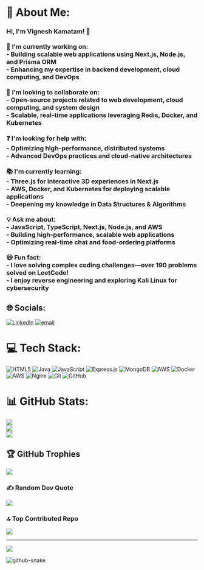 # 💫 About Me:
### Hi, I'm Vignesh Kamatam! 👋  <br><br>🚀 **I'm currently working on:**  <br>- Building scalable web applications using **Next.js, Node.js, and Prisma ORM**  <br>- Enhancing my expertise in **backend development, cloud computing, and DevOps**  <br><br>🤝 **I'm looking to collaborate on:**  <br>- Open-source projects related to **web development, cloud computing, and system design**  <br>- Scalable, real-time applications leveraging **Redis, Docker, and Kubernetes**  <br><br>❓ **I'm looking for help with:**  <br>- Optimizing **high-performance, distributed systems**  <br>- Advanced **DevOps practices and cloud-native architectures**  <br><br>📚 **I'm currently learning:**  <br>- **Three.js** for interactive 3D experiences in **Next.js**  <br>- **AWS, Docker, and Kubernetes** for deploying scalable applications  <br>- **Deepening my knowledge in Data Structures & Algorithms**  <br><br>💡 **Ask me about:**  <br>- **JavaScript, TypeScript, Next.js, Node.js, and AWS**  <br>- Building **high-performance, scalable web applications**  <br>- Optimizing **real-time chat and food-ordering platforms**  <br><br>😄 **Fun fact:**  <br>- I love **solving complex coding challenges**—over **190 problems solved on LeetCode!**  <br>- I enjoy **reverse engineering** and exploring **Kali Linux for cybersecurity**  <br>


## 🌐 Socials:
[![LinkedIn](https://img.shields.io/badge/LinkedIn-%230077B5.svg?logo=linkedin&logoColor=white)](https://linkedin.com/in/https://www.linkedin.com/in/vignesh-kamatam-a1ba7120a/) [![email](https://img.shields.io/badge/Email-D14836?logo=gmail&logoColor=white)](mailto:vigneshten5@gmail.com) 

# 💻 Tech Stack:
![HTML5](https://img.shields.io/badge/html5-%23E34F26.svg?style=for-the-badge&logo=html5&logoColor=white) ![Java](https://img.shields.io/badge/java-%23ED8B00.svg?style=for-the-badge&logo=openjdk&logoColor=white) ![JavaScript](https://img.shields.io/badge/javascript-%23323330.svg?style=for-the-badge&logo=javascript&logoColor=%23F7DF1E) ![Express.js](https://img.shields.io/badge/express.js-%23404d59.svg?style=for-the-badge&logo=express&logoColor=%2361DAFB) ![MongoDB](https://img.shields.io/badge/MongoDB-%234ea94b.svg?style=for-the-badge&logo=mongodb&logoColor=white) ![AWS](https://img.shields.io/badge/AWS-%23FF9900.svg?style=for-the-badge&logo=amazon-aws&logoColor=white) ![Docker](https://img.shields.io/badge/docker-%230db7ed.svg?style=for-the-badge&logo=docker&logoColor=white) ![AWS](https://img.shields.io/badge/AWS-%23FF9900.svg?style=for-the-badge&logo=amazon-aws&logoColor=white) ![Nginx](https://img.shields.io/badge/nginx-%23009639.svg?style=for-the-badge&logo=nginx&logoColor=white) ![Git](https://img.shields.io/badge/git-%23F05033.svg?style=for-the-badge&logo=git&logoColor=white) ![GitHub](https://img.shields.io/badge/github-%23121011.svg?style=for-the-badge&logo=github&logoColor=white)
# 📊 GitHub Stats:
![](https://github-readme-stats.vercel.app/api?username=KVignesh&theme=default&hide_border=false&include_all_commits=true&count_private=false)<br/>
![](https://github-readme-streak-stats.herokuapp.com/?user=KVignesh&theme=default&hide_border=false)<br/>
![](https://github-readme-stats.vercel.app/api/top-langs/?username=KVignesh&theme=default&hide_border=false&include_all_commits=true&count_private=false&layout=compact)

## 🏆 GitHub Trophies
![](https://github-profile-trophy.vercel.app/?username=KVignesh&theme=radical&no-frame=false&no-bg=true&margin-w=4)

### ✍️ Random Dev Quote
![](https://quotes-github-readme.vercel.app/api?type=horizontal&theme=radical)

### 🔝 Top Contributed Repo
![](https://github-contributor-stats.vercel.app/api?username=KVignesh&limit=5&theme=dark&combine_all_yearly_contributions=true)

---
[![](https://visitcount.itsvg.in/api?id=KVignesh&icon=0&color=0)](https://visitcount.itsvg.in)

<picture>
  <source media="(prefers-color-scheme: dark)" srcset="https://raw.githubusercontent.com/tobiasmeyhoefer/tobiasmeyhoefer/output/github-snake-dark.svg" />
  <source media="(prefers-color-scheme: light)" srcset="https://raw.githubusercontent.com/tobiasmeyhoefer/tobiasmeyhoefer/output/github-snake.svg" />
  <img alt="github-snake" src="https://raw.githubusercontent.com/tobiasmeyhoefer/tobiasmeyhoefer/output/github-snake.svg" />
</picture>

<!-- Proudly created with GPRM ( https://gprm.itsvg.in ) -->

